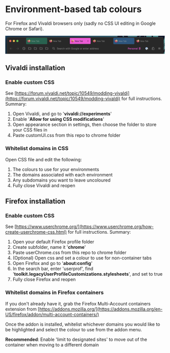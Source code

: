 # Environment-based tab colours
For Firefox and Vivaldi browsers only (sadly no CSS UI editing in Google Chrome or Safari).

![Demo screenshot](./tab-colour-demo.png)

## Vivaldi installation
### Enable custom CSS
See [https://forum.vivaldi.net/topic/10549/modding-vivaldi](https://forum.vivaldi.net/topic/10549/modding-vivaldi) for full instructions. Summary:

1. Open Vivaldi, and go to '**vivaldi://experiments**'
2. Enable '**Allow for using CSS modifications**'
3. Open appearance section in settings, then choose the folder to store your CSS files in
4. Paste customUI.css from this repo to chrome folder

### Whitelist domains in CSS
Open CSS file and edit the following:

1. The colours to use for your environments
2. The domains associated with each environment
3. Any subdomains you want to leave uncoloured
4. Fully close Vivaldi and reopen

## Firefox installation
### Enable custom CSS
See [https://www.userchrome.org/](https://www.userchrome.org/how-create-userchrome-css.html) for full instructions. Summary:

1. Open your default Firefox profile folder
2. Create subfolder, name it '**chrome**'
3. Paste userChrome.css from this repo to chrome folder
4. (Optional) Open css and set a colour to use for non-container tabs
5. Open Firefox and go to '**about:config**'
6. In the search bar, enter 'userprof', find '**toolkit.legacyUserProfileCustomizations.stylesheets**', and set to true
7. Fully close Firefox and reopen

### Whitelist domains in Firefox containers
If you don't already have it, grab the Firefox Multi-Account containers extension from [https://addons.mozilla.org/](https://addons.mozilla.org/en-US/firefox/addon/multi-account-containers/)

Once the addon is installed, whitelist whichever domains you would like to be highlighted and select the colour to use from the addon menu.

**Recommended**: Enable 'limit to designated sites' to move out of the container when moving to a different domain

